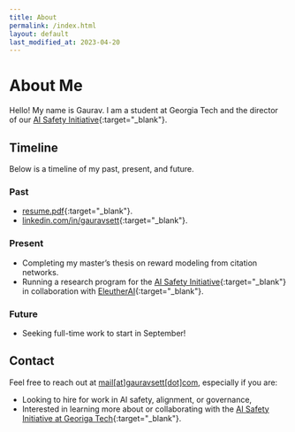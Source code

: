 ```yaml
---
title: About
permalink: /index.html
layout: default
last_modified_at: 2023-04-20
---
```


# About Me

Hello! My name is Gaurav. I am a student at Georgia Tech and the director of our [AI Safety Initiative](https://aisi.dev){:target="_blank"}. 

## Timeline

Below is a timeline of my past, present, and future.

### Past
- [resume.pdf](/assets/resume.pdf){:target="_blank"}.
- [linkedin.com/in/gauravsett](https://www.linkedin.com/in/gauravsett/){:target="_blank"}.

### Present
- Completing my master’s thesis on reward modeling from citation networks.
- Running a research program for the [AI Safety Initiative](https://aisi.dev){:target="_blank"} in collaboration with [EleutherAI](https://eleuther.ai){:target="_blank"}.

### Future
- Seeking full-time work to start in September!

## Contact

Feel free to reach out at <u>mail[at]gauravsett[dot]com</u>, especially if you are:
- Looking to hire for work in AI safety, alignment, or governance,
- Interested in learning more about or collaborating with the [AI Safety Initiative at Georiga Tech](https://aisi.dev){:target="_blank"}.